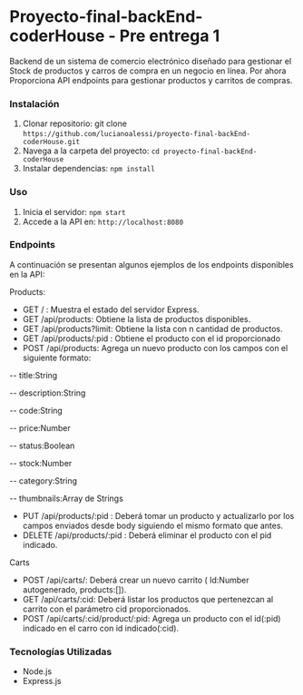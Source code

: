 # Proyecto-final-backEnd-coderHouse - Pre entrega 1

Backend de un sistema de comercio electrónico diseñado para gestionar el Stock de productos y carros de compra en un negocio en línea. Por ahora Proporciona API endpoints para gestionar productos y carritos de compras.

### Instalación
1. Clonar repositorio: git clone `https://github.com/lucianoalessi/proyecto-final-backEnd-coderHouse.git`
2. Navega a la carpeta del proyecto: `cd proyecto-final-backEnd-coderHouse`
3. Instalar dependencias: `npm install`
   
### Uso
1. Inicia el servidor: `npm start`
2. Accede a la API en: `http://localhost:8080`

### Endpoints
A continuación se presentan algunos ejemplos de los endpoints disponibles en la API:

Products:
- GET / : Muestra el estado del servidor Express.
- GET /api/products: Obtiene la lista de productos disponibles.
- GET /api/products?limit: Obtiene la lista con n cantidad de productos.
- GET /api/products/:pid : Obtiene el producto con el id proporcionado
- POST /api/products: Agrega un nuevo producto con los campos con el siguiente formato:

-- title:String

-- description:String

-- code:String

-- price:Number

-- status:Boolean

-- stock:Number

-- category:String

-- thumbnails:Array de Strings

- PUT /api/products/:pid : Deberá tomar un producto y actualizarlo por los campos enviados desde body siguiendo el mismo formato que antes.
- DELETE /api/products/:pid : Deberá eliminar el producto con el pid indicado.

Carts

- POST /api/carts/: Deberá crear un nuevo carrito ( Id:Number autogenerado, products:[]).
- GET /api/carts/:cid: Deberá listar los productos que pertenezcan al carrito con el parámetro cid proporcionados.
- POST /api/carts/:cid/product/:pid: Agrega un producto con el id(:pid) indicado en el carro con id indicado(:cid).

### Tecnologías Utilizadas
- Node.js
- Express.js
